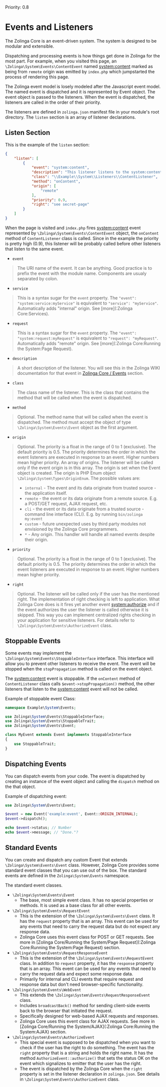 Priority: 0.8

# Events and Listeners

The Zolinga Core is an event-driven system. The system is designed to be modular and extensible.

Dispatching and processing events is how things get done in Zolinga for the most part. For example, when you visited this page, an `\Zolinga\System\Events\ContentEvent` named [system:content](:ref:event:system:content) marked as being from  `remote` origin was emitted by `index.php` which jumpstarted the process of rendering this page.

The Zolinga event model is losely modeled after the Javascript event model. The named event is dispatched and it is represented by Event object. The event object is passed to the listeners. When the event is dispatched, the listeners are called in the order of their priority.

The listeners are defined in `zolinga.json` manifest file in your module's root directory. The `listen` section is an array of listener declarations.

## Listen Section

This is the example of the `listen` section:

```json
{
    "listen": [
        {
            "event": "system:content",
            "description": "This listener listens to the system:content event.",
            "class": "\\Example\\System\\Listeners\\ContentListener",
            "method": "onContent",
            "origin": [
                "remote"
            ],
            "priority": 0.9,
            "right": "see secret-page"
        }
    ]
}
```

When the page is visited and `index.php` fires [system:content](:ref:event:system:content) event represented by `\Zolinga\System\Events\ContentEvent` object, the `onContent` method of `ContentListener` class is called. Since in the example the priority is pretty high (0.9), this listener will be probably called before other listeners that listen to the same event.

- `event`
> The URI name of the event. It can be anything. Good practice is to prefix the event with the module name. Components are usualy separated by colon.
- `service`
> This is a syntax sugar for the `event` property. The `"event": "system:service:myService"` is equivalent to `"service": "myService"`. Automatically adds "internal" origin. See [more](:Zolinga Core:Services).
- `request`
> This is a syntax sugar for the `event` property. The `"event": "system:request:myRequest"` is equivalent to `"request": "myRequest"`. Automatically adds "remote" origin. See [more](:Zolinga Core:Running the System:Page Request).
- `description`
> A short description of the listener. You will see this in the Zolinga WIKI documentation for that event in [Zolinga Core / Events](:ref:event) section.
- `class`
> The class name of the listener. This is the class that contains the method that will be called when the event is dispatched.
- `method`
> Optional. The method name that will be called when the event is dispatched. The method must accept the object of type `\Zolinga\System\Events\Event` object as the first argument.
- `origin`
> Optional. The priority is a float in the range of 0 to 1 (exclusive). The default priority is 0.5. The priority determines the order in which the event listeners are executed in response to an event. Higher numbers mean higher priority.
> An array of origins. The listener will be called only if the event origin is in this array. The origin is set when the Event object is created. The origin is PHP Enum object `\Zolinga\System\Types\OriginEnum`. The possible values are:
> - `internal` - The event and its data originate from trusted source - the application itself.
> - `remote` - the event or its data originate from a remote source. E.g. a POST/GET request, AJAX request, etc.
> - `cli` - the event or its data originate from a trusted source - command line interface (CLI). E.g. by running `bin/zolinga my:event`
> - `custom` - future unexpected uses by third party modules not envisioned by the Zolinga Core programmers.
> - `*` - Any origin. This handler will handle all named events despite their origin.
- `priority`
> Optional. The priority is a float in the range of 0 to 1 (exclusive). The default priority is 0.5. The priority determines the order in which the event listeners are executed in response to an event. Higher numbers mean higher priority.
- `right`
> Optional. The listener will be called only if the user has the mentioned right. The implementation of right checking is left to application. What Zolinga Core does is it fires yet another event [system:authorize](:ref:event:system:authorize) and if the event authorizes the user the listener is called otherwise it is skipped. This way you can implement centralized rights checking in your application for sensitive listeners. For details refer to `\Zolinga\System\Events\AuthorizeEvent` class.

## Stoppable Events

Some events may implement the `\Zolinga\System\Events\StoppableInterface` interface. This interface will allow you to prevent other listeners to receive the event. The event will be stopped when the `stopPropagation` method is called on the event object.

The [system:content](:ref:event:system:content) event is stoppable. If the `onContent` method of `ContentListener` class calls `$event->stopPropagation()` method, the other listeners that listen to the [system:content](:ref:event:system:content) event will not be called.

Example of stoppable event Class:

```php
namespace Example\System\Events;

use Zolinga\System\Events\StoppableInterface;
use Zolinga\System\Events\StoppableTrait;
use Zolinga\System\Events\Event;

class MyEvent extends Event implements StoppableInterface
{
    use StoppableTrait;
}
```

## Dispatching Events

You can dispatch events from your code. The event is dispatched by creating an instance of the event object and calling the `dispatch` method on the that object.

Example of dispatching event:

```php
use Zolinga\System\Events\Event;

$event = new Event('example:event', Event::ORIGIN_INTERNAL);
$event->dispatch();

echo $event->status; // Number
echo $event->message; // "Done."?

```

## Standard Events

You can create and dispatch any custom Event that extends `\Zolinga\System\Events\Event` class. However, Zolinga Core provides some standard event classes that you can use out of the box. The standard events are defined in the `Zolinga\System\Events` namespace.

The standard event classes.

- `\Zolinga\System\Events\Event`
    - The base, most simple event class. It has no special properties or methods. It is used as a base class for all other events.
- `\Zolinga\System\Events\RequestEvent`
    - This is the extension of the `\Zolinga\System\Events\Event` class. It has the `request` property that is an array. This event can be used for any events that need to carry the request data but do not expect any response data. 
    - Zolinga Core uses this event class for POST or GET requests. See more in [Zolinga Core/Running the System/Page Request](:Zolinga Core:Running the System:Page Request) section.
- `\Zolinga\System\Events\RequestResponseEvent`
    - This is the extension of the `\Zolinga\System\Events\RequestEvent` class. In addition to `request` property, it has the `response` property that is an array. This event can be used for any events that need to carry the request data and expect some response data.
    - Primarily for internal and CLI events that require request and response data but don't need browser-specific functionality.
- `\Zolinga\System\Events\WebEvent`
    - This extends the `\Zolinga\System\Events\RequestResponseEvent` class.
    - Includes `broadcastBack()` method for sending client-side events back to the browser that initiated the request.
    - Specifically designed for web-based AJAX requests and responses.
    - Zolinga Core uses this event class for AJAX requests. See more in [Zolinga Core/Running the System/AJAX](:Zolinga Core:Running the System:AJAX) section.
- `\Zolinga\System\Events\AuthorizeEvent`
    - This special event is supposed to be dispatched when you want to check if the user has the right to do something. The event has the `right` property that is a string and holds the right name. It has the method `AuthorizeEvent::authorize()` that sets the status OK on the event which signalizes to emitter that the user has the right.
    - The event is dispatched by the Zolinga Core when the `right` property is set in the listener declaration in `zolinga.json`. See details in `\Zolinga\System\Events\AuthorizeEvent` class.